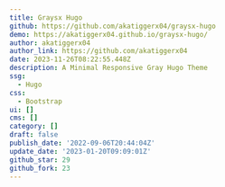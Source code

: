 ```yaml
---
title: Graysx Hugo
github: https://github.com/akatiggerx04/graysx-hugo
demo: https://akatiggerx04.github.io/graysx-hugo/
author: akatiggerx04
author_link: https://github.com/akatiggerx04
date: 2023-11-26T08:22:55.448Z
description: A Minimal Responsive Gray Hugo Theme
ssg:
  - Hugo
css:
  - Bootstrap
ui: []
cms: []
category: []
draft: false
publish_date: '2022-09-06T20:44:04Z'
update_date: '2023-01-20T09:09:01Z'
github_star: 29
github_fork: 23
---
```

